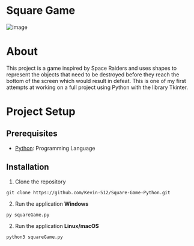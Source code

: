 # Square Game

![image](https://github.com/user-attachments/assets/083b7be1-6fc3-4605-b24d-aefd6b051c03)

# About
This project is a game inspired by Space Raiders and uses shapes to represent the objects that need to be destroyed before they reach the bottom of the screen which would result in defeat. This is one of my first attempts at working on a full project using Python with the library Tkinter.

# Project Setup
## Prerequisites
* [Python](https://www.python.org/downloads/): Programming Language

## Installation
1. Clone the repository
```
git clone https://github.com/Kevin-512/Square-Game-Python.git
```
2. Run the application **Windows**
```
py squareGame.py
```
2. Run the application **Linux/macOS**
```
python3 squareGame.py
```
